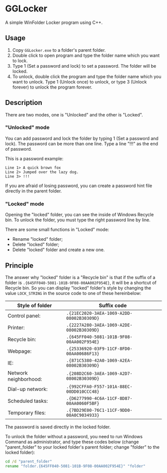 # GGLocker
A simple WinFolder Locker program using C++.

## Usage
1. Copy `GGLocker.exe` to a folder's parent folder. 
2. Double click to open program and type the folder name which you want to lock.
3. Type 1 (Set a password and lock) to set a password. The folder will be locked.
4. To unlock, double click the program and type the folder name which you want to unlock. Type 1 (Unlock once) to unlock, or type 3 (Unlock forever) to unlock the program forever.

## Description
There are two modes, one is "Unlocked" and the other is "Locked".

### "Unlocked" mode
You can add password and lock the folder by typing 1 (Set a password and lock). The password can be more than one line. Type a line "!!!" as the end of password.

This is a password example:

``` plain
Line 1> A quick brown fox
Line 2> Jumped over the lazy dog.
Line 3> !!!
```

If you are afraid of losing password, you can create a password hint file directly in the parent folder.

### "Locked" mode

Opening the "locked" folder, you can see the inside of Windows Recycle bin. To unlock the folder, you must type the right password line by line.

There are some small functions in "Locked" mode:

- Rename "locked" folder;
- Delete "locked" folder;
- Delete "locked" folder and create a new one.

## Principle

The answer why "locked" folder is a "Recycle bin" is that if the suffix of a folder is `.{645FF040-5081-101B-9F08-00AA002F954E}`, it will be a shortcut of Recycle bin. So you can display "locked" folder's style by changing the value `LOCK_STRING` in the source code to one of these hereinbelow:

| Style of folder | Suffix code |
| ----------- | ------------------------ |
| Control panel: | `.{21EC2020-3AEA-1069-A2DD-08002B30309D}` |
| Printer: | `.{2227A280-3AEA-1069-A2DE-08002B30309D}` |
| Recycle bin: | `.{645FF040-5081-101B-9F08-00AA002F954E}` |
| Webpage: | `.{25336920-03F9-11CF-8FD0-00AA00686F13}` |
| IE: | `.{871C5380-42A0-1069-A2EA-08002B30309D}` |
| Network neighborhood: | `.{208D2C60-3AEA-1069-A2D7-08002B30309D}` |
| Dial-up network: | `.{992CFFA0-F557-101A-88EC-00DD010CCC48}` |
| Scheduled tasks: | `.{D6277990-4C6A-11CF-8D87-00AA0060F5BF}` |
| Temporary files: | `.{7BD29E00-76C1-11CF-9DD0-00A0C9034933}` |

The password is saved directly in the locked folder.

To unlock the folder without a password, you need to run Windows Command as administrator, and type these codes below (change "parent_folder" to your locked folder's parent folder; change "folder" to the locked folder):

``` cmd
cd /d "parent_folder"
rename "folder.{645FF040-5081-101B-9F08-00AA002F954E}" "folder"
```
